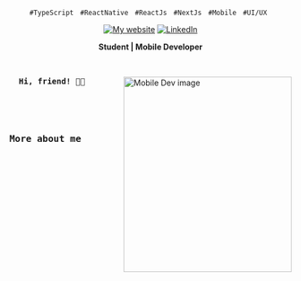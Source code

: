 <p align="center">
  <code>#TypeScript</code> &nbsp;
  <code>#ReactNative</code> &nbsp;
  <code>#ReactJs</code> &nbsp;
  <code>#NextJs</code> &nbsp;
  <code>#Mobile</code> &nbsp;
  <code>#UI/UX</code> &nbsp;
</p>

<!-- Icons -->
<div align="center">
  <a href="https://www.athospugliese.tech/" title="Learn With Me">
    <img alt="My website" src="https://img.shields.io/badge/athospugliese.tech-%20-red"></a>
  <a href="https://www.linkedin.com/in/athospugliese/" title="Connect with me">
    <img alt="LinkedIn" src="https://img.shields.io/badge/Linked--In-%20%20%20%20-blue"></a>
</div>

<!-- Title -->
<div align="center">
  <p>
    <strong>Student | Mobile Developer</strong>
  </p>
</div>

&nbsp;

<img
  src="https://media.voguebusiness.com/photos/5ee79f0255b65a5f20aa38bd/2:3/w_2240,c_limit/snap-june-20-promo-story.gif"
  min-width="400px"
  width="300px"
  height="348px"
  align="right"
  alt="Mobile Dev image"
/>

<!-- Main Content -->
<pre align="justify">
  <strong>Hi, friend! 👋🏽</strong>

  
</pre>

<pre width="100%">
  <h3>More about me</h3>
  
</pre>
